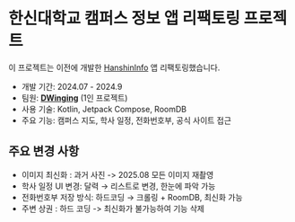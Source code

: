 # 한신대학교 캠퍼스 정보 앱 리팩토링 프로젝트
이 프로젝트는 이전에 개발한 [HanshinInfo](https://github.com/HanshinInfo/SummerProject2024) 앱 리팩토링했습니다.
- 개발 기간: 2024.07 - 2024.9  
- 팀원: **[DWinging](https://github.com/DWinging)** (1인 프로젝트)
- 사용 기술: Kotlin, Jetpack Compose, RoomDB
- 주요 기능: 캠퍼스 지도, 학사 일정, 전화번호부, 공식 사이트 접근

## 주요 변경 사항
- 이미지 최신화 : 과거 사진 -> 2025.08 모든 이미지 재촬영
- 학사 일정 UI 변경: 달력 → 리스트로 변경, 한눈에 파악 가능
- 전화번호부 저장 방식: 하드코딩 → 크롤링 + RoomDB, 최신화 가능
- 주변 상권 : 하드 코딩 -> 최신화가 불가능하여 기능 삭제
